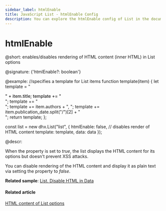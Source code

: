 ```yaml
---
sidebar_label: htmlEnable
title: JavaScript List - htmlEnable Config 
description: You can explore the htmlEnable config of List in the documentation of the DHTMLX JavaScript UI library. Browse developer guides and API reference, try out code examples and live demos, and download a free 30-day evaluation version of DHTMLX Suite 7.
---
```


# htmlEnable

@short: enables/disables rendering of HTML content (inner HTML) in List options

@signature: {'htmlEnable?: boolean'}

@example:
//specifies a template for List items
function template(item) {
    let template = "<div class='item_name' style='font-weight: 500'>" + item.title;
    template += "</div>";
    template += "<div class='item_author'>";
    template += item.authors + ", ";
    template += item.publication_date.split("/")[2] + "</div>";
    return template;
};

const list = new dhx.List("list", {
    htmlEnable: false, // disables render of HTML content
    template: template,
    data: data
});

@descr:

When the property is set to *true*, the list displays the HTML content for its options but doesn't prevent XSS attacks.

You can disable rendering of the HTML content and display it as plain text via setting the property to *false*.

**Related sample**: [List. Disable HTML in Data](https://snippet.dhtmlx.com/tj0tn7fl)

#### Related article

[HTML content of List options](list/configuration.md/#html-content-of-list-options)

